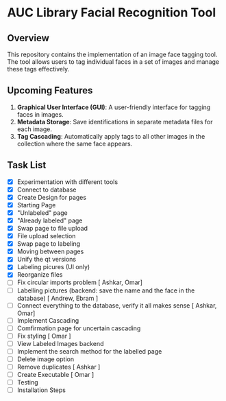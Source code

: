 # AUC Library Facial Recognition Tool

## Overview

This repository contains the implementation of an image face tagging tool. The tool allows users to tag individual faces in a set of images and manage these tags effectively.

## Upcoming Features

1. **Graphical User Interface (GUI)**: A user-friendly interface for tagging faces in images.
2. **Metadata Storage**: Save identifications in separate metadata files for each image.
3. **Tag Cascading**: Automatically apply tags to all other images in the collection where the same face appears.

## Task List

- [x] Experimentation with different tools
- [x] Connect to database
- [x] Create Design for pages
- [x] Starting Page
- [x] "Unlabeled" page
- [x] "Already labeled" page
- [x] Swap page to file upload
- [x] File upload selection
- [x] Swap page to labeling
- [x] Moving between pages
- [x] Unify the qt versions
- [x] Labeling picures (UI only)
- [x] Reorganize files
- [ ] Fix circular imports problem [ Ashkar, Omar]
- [ ] Labelling pictures (backend: save the name and the face in the database) [ Andrew, Ebram ]
- [ ] Connect everything to the database, verify it all makes sense [ Ashkar, Omar]
- [ ] Implement Cascading
- [ ] Comfirmation page for uncertain cascading
- [ ] Fix styling [ Omar ]
- [ ] View Labeled Images backend
- [ ] Implement the search method for the labelled page 
- [ ] Delete image option
- [ ] Remove duplicates [ Ashkar ]
- [ ] Create Executable [ Omar ]
- [ ] Testing
- [ ] Installation Steps
